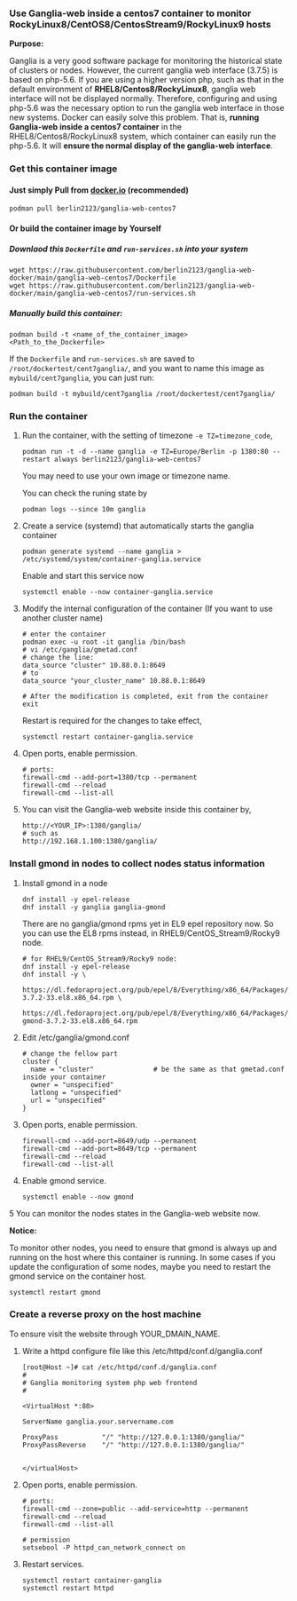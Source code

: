 ### Use Ganglia-web inside a centos7 container to monitor RockyLinux8/CentOS8/CentosStream9/RockyLinux9 hosts

**Purpose:**

Ganglia is a very good software package for monitoring the historical state of clusters or nodes. However, the current ganglia web interface (3.7.5) is based on php-5.6. If you are using a higher version php, such as that in the default environment of **RHEL8/Centos8/RockyLinux8**, ganglia web interface will not be displayed normally. Therefore, configuring and using php-5.6 was the necessary option to run the ganglia web interface in those new systems. Docker can easily solve this problem. That is, **running Ganglia-web inside a centos7 container** in the RHEL8/Centos8/RockyLinux8 system, which container can easily run the php-5.6. It will **ensure the normal display of the ganglia-web interface**.

### Get this container image

#### Just simply Pull from [docker.io](https://hub.docker.com/r/berlin2123/ganglia-web-centos7) (recommended)
```
podman pull berlin2123/ganglia-web-centos7
```

#### Or build the container image by Yourself

##### Downlaod this `Dockerfile` and `run-services.sh` into your system

```
wget https://raw.githubusercontent.com/berlin2123/ganglia-web-docker/main/ganglia-web-centos7/Dockerfile
wget https://raw.githubusercontent.com/berlin2123/ganglia-web-docker/main/ganglia-web-centos7/run-services.sh
```

##### Manually build this container:

```
podman build -t <name_of_the_container_image>  <Path_to_the_Dockerfile>
```

If the `Dockerfile` and `run-services.sh` are saved to `/root/dockertest/cent7ganglia/`, and you want to name this image as `mybuild/cent7ganglia`, you can just run:  

```
podman build -t mybuild/cent7ganglia /root/dockertest/cent7ganglia/
```



### Run the container

1. Run the container, with the setting of timezone `-e TZ=timezone_code`,
   ```
   podman run -t -d --name ganglia -e TZ=Europe/Berlin -p 1380:80 --restart always berlin2123/ganglia-web-centos7
   ```
   You may need to use your own image or timezone name.

   You can check the runing state by 
   ```
   podman logs --since 10m ganglia
   ```
2. Create a service (systemd) that automatically starts the ganglia container
   ```
   podman generate systemd --name ganglia > /etc/systemd/system/container-ganglia.service
   ```

   Enable and start this service now
   ```
   systemctl enable --now container-ganglia.service 
   ```

3. Modify the internal configuration of the container  (If you want to use another cluster name)
   ```
   # enter the container
   podman exec -u root -it ganglia /bin/bash   
   # vi /etc/ganglia/gmetad.conf 
   # change the line:
   data_source "cluster" 10.88.0.1:8649 
   # to
   data_source "your_cluster_name" 10.88.0.1:8649
   
   # After the modification is completed, exit from the container
   exit
   ```
   Restart is required for the changes to take effect,
   ```
   systemctl restart container-ganglia.service 
   ```

4. Open ports, enable permission.
   ```
   # ports:
   firewall-cmd --add-port=1380/tcp --permanent
   firewall-cmd --reload
   firewall-cmd --list-all
   ```

5. You can visit the Ganglia-web website inside this container by,
   ```
   http://<YOUR_IP>:1380/ganglia/
   # such as
   http://192.168.1.100:1380/ganglia/
   ```


### Install gmond in nodes to collect nodes status information

1. Install gmond in a node
   ```
   dnf install -y epel-release
   dnf install -y ganglia ganglia-gmond
   ```
   There are no ganglia/gmond rpms yet in EL9 epel repository now. So you can use the EL8 rpms instead, in RHEL9/CentOS_Stream9/Rocky9 node.
   ```
   # for RHEL9/CentOS_Stream9/Rocky9 node:
   dnf install -y epel-release
   dnf install -y \
       https://dl.fedoraproject.org/pub/epel/8/Everything/x86_64/Packages/g/ganglia-3.7.2-33.el8.x86_64.rpm \
       https://dl.fedoraproject.org/pub/epel/8/Everything/x86_64/Packages/g/ganglia-gmond-3.7.2-33.el8.x86_64.rpm
   ```

2. Edit /etc/ganglia/gmond.conf
   ```
   # change the fellow part
   cluster {
     name = "cluster"               # be the same as that gmetad.conf inside your container
     owner = "unspecified"
     latlong = "unspecified"
     url = "unspecified"
   }
   ```

3. Open ports, enable permission.
   ```
   firewall-cmd --add-port=8649/udp --permanent
   firewall-cmd --add-port=8649/tcp --permanent
   firewall-cmd --reload
   firewall-cmd --list-all
   ```
4. Enable gmond service.
   ```
   systemctl enable --now gmond
   ```

5 You can monitor the nodes states in the Ganglia-web website now.

**Notice:**

To monitor other nodes, you need to ensure that gmond is always up and running on the host where this container is running. In some cases if you update the configuration of some nodes, maybe you need to restart the gmond service on the container host.
   ```
   systemctl restart gmond
   ```

### Create a reverse proxy on the host machine

To ensure visit the website through YOUR_DMAIN_NAME.

1. Write a httpd configure file like this /etc/httpd/conf.d/ganglia.conf 
   ```
   [root@Host ~]# cat /etc/httpd/conf.d/ganglia.conf 
   #
   # Ganglia monitoring system php web frontend
   #
   
   <VirtualHost *:80>
   
   ServerName ganglia.your.servername.com
   
   ProxyPass           "/" "http://127.0.0.1:1380/ganglia/"
   ProxyPassReverse    "/" "http://127.0.0.1:1380/ganglia/"
   
   
   </virtualHost>
   
   ```
2. Open ports, enable permission.
   ```
   # ports:
   firewall-cmd --zone=public --add-service=http --permanent
   firewall-cmd --reload
   firewall-cmd --list-all
   
   # permission
   setsebool -P httpd_can_network_connect on
   ```
3. Restart services.
   ```
   systemctl restart container-ganglia
   systemctl restart httpd
   ```

